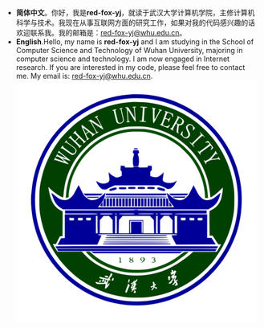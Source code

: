 - **简体中文**。你好，我是**red-fox-yj**，就读于武汉大学计算机学院，主修计算机科学与技术。我现在从事互联网方面的研究工作，如果对我的代码感兴趣的话欢迎联系我。我的邮箱是：red-fox-yj@whu.edu.cn。
- **English**.Hello, my name is **red-fox-yj** and I am studying in the School of Computer Science and Technology of Wuhan University, majoring in computer science and technology. I am now engaged in Internet research. If you are interested in my code, please feel free to contact me. My email is: red-fox-yj@whu.edu.cn.
![1200px-WHULogo.svg](https://raw.githubusercontent.com/red-fox-yj/MarkDownPic/master/typora/20210403103508.png)
<!---
red-fox-yj/red-fox-yj is a ✨ special ✨ repository because its `README.md` (this file) appears on your GitHub profile.
You can click the Preview link to take a look at your changes.
--->
